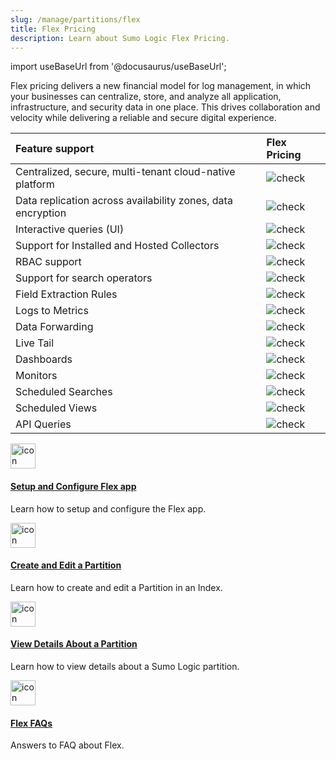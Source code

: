 ```yaml
---
slug: /manage/partitions/flex
title: Flex Pricing
description: Learn about Sumo Logic Flex Pricing.
---
```

import useBaseUrl from '@docusaurus/useBaseUrl';

Flex pricing delivers a new financial model for log management, in which your businesses can centralize, store, and analyze all application, infrastructure, and security data in one place. This drives collaboration and velocity while delivering a reliable  and secure digital experience.

| Feature support | Flex Pricing |
| :-- | :-- | 
| Centralized, secure, multi-tenant cloud-native platform | ![check](/img/reuse/check.png) |
| Data replication across availability zones, data encryption | ![check](/img/reuse/check.png) |
| Interactive queries (UI) |![check](/img/reuse/check.png) |
| Support for Installed and Hosted Collectors | ![check](/img/reuse/check.png) |
| RBAC support | ![check](/img/reuse/check.png) |
| Support for search operators | ![check](/img/reuse/check.png) |
| Field Extraction Rules | ![check](/img/reuse/check.png) |
| Logs to Metrics | ![check](/img/reuse/check.png) |
| Data Forwarding | ![check](/img/reuse/check.png) |
| Live Tail | ![check](/img/reuse/check.png) |
| Dashboards | ![check](/img/reuse/check.png) |
| Monitors | ![check](/img/reuse/check.png) |
| Scheduled Searches | ![check](/img/reuse/check.png) |
| Scheduled Views | ![check](/img/reuse/check.png) |
| API Queries |  ![check](/img/reuse/check.png) |

<div className="box-wrapper" >
<div className="box smallbox card">
  <div className="container">
  <a href="/docs/integrations/sumo-apps/flex"><img src={useBaseUrl('img/icons/logs.png')} alt="icon" width="40"/><h4>Setup and Configure Flex app</h4></a>
  <p>Learn how to setup and configure the Flex app.</p>
  </div>
</div>
<div className="box smallbox card">
  <div className="container">
  <a href="/docs/manage/partitions/flex/create-edit-partition-flex"><img src={useBaseUrl('img/icons/logs.png')} alt="icon" width="40"/><h4>Create and Edit a Partition</h4></a>
  <p> Learn how to create and edit a Partition in an Index.</p>
  </div>
</div>
<div className="box smallbox card">
  <div className="container">
  <a href="/docs/manage/partitions/flex/view-partition-details-flex"><img src={useBaseUrl('img/icons/logs.png')} alt="icon" width="40"/><h4>View Details About a Partition</h4></a>
  <p> Learn how to view details about a Sumo Logic partition.</p>
  </div>
</div>
<div className="box smallbox card">
  <div className="container">
  <a href="/docs/manage/partitions/flex/flex-pricing-faq"><img src={useBaseUrl('img/icons/logs.png')} alt="icon" width="40"/><h4>Flex FAQs</h4></a>
  <p> Answers to FAQ about Flex.</p>
  </div>
</div>
</div>